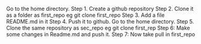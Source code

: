 Go to the home directory.
Step 1. Create a github repository
Step 2. Clone it as a folder as first_repo eg git clone <urL> first_repo
Step 3. Add a file README.md in it
Step 4. Push it to github.
Go to the home directory.
Step 5. Clone the same repository as sec_repo eg git clone <urL> first_rep
Step 6: Make some changes in Readme.md and push it.
Step 7: Now take pull in first_repo